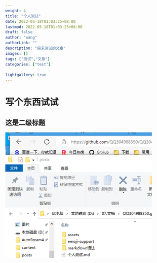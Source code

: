 ```yaml
---
weight: 4
title: "个人测试"
date: 2022-05-18T01:03:25+08:00
lastmod: 2022-05-18T01:03:25+08:00
draft: false
author: "wang"
authorLink: ""
description: "用来测试的文章"
images: []
tags: ["测试","文章"]
categories: ["test"]

lightgallery: true
---
```

# 写个东西试试
## 这是二级标题

![image-20220519005044164](assets/image-20220519005044164.png)